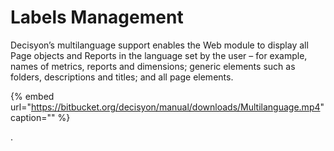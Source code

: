# Labels Management

Decisyon’s multilanguage support enables the Web module to display all Page objects and Reports in the language set by the user – for example, names of metrics, reports and dimensions; generic elements such as folders, descriptions and titles; and all page elements.

{% embed url="https://bitbucket.org/decisyon/manual/downloads/Multilanguage.mp4" caption="" %}

.

